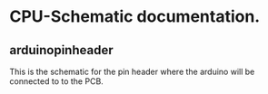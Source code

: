 # CPU-Schematic documentation.

## arduinopinheader
This is the schematic for the pin header where the arduino will be connected to to the PCB.
